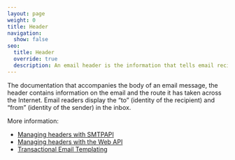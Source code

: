```yaml
---
layout: page
weight: 0
title: Header
navigation:
  show: false
seo:
  title: Header
  override: true
  description: An email header is the information that tells email recipients and servers where the email has come from and where it should go.
---
```


The documentation that accompanies the body of an email message, the header contains information on the email and the route it has taken across the Internet. Email readers display the “to” (identity of the recipient) and “from” (identity of the sender) in the inbox.

More information:

* [Managing headers with SMTPAPI]({{root_url}}/API_Reference/SMTP_API/index.html)
* [Managing headers with the Web API]({{root_url}}/API_Reference/Web_API/mail.html#-send)
* [Transactional Email Templating]({{root_url}}/help-support/sending-email/create-and-edit-transactional-templates.html)
